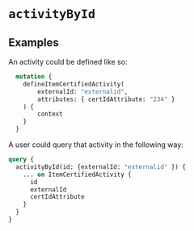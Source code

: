 # `activityById`

## Examples

An activity could be defined like so:

```graphql
  mutation {
    defineItemCertifiedActivity(
        externalId: "externalid",
        attributes: { certIdAttribute: "234" }
    ) {
        context
    }
  }
```

A user could query that activity in the following way:

```graphql
query {
  activityById(id: {externalId: "externalid" }) {
    ... on ItemCertifiedActivity {
      id
      externalId
      certIdAttribute
    }
  }
}
```

